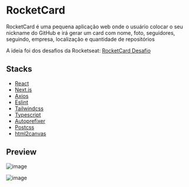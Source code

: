 
# RocketCard
RocketCard é uma pequena aplicação web onde o usuário colocar o seu nickname do GitHub e irá gerar um card com nome, foto, seguidores, seguindo, empresa, localização e quantidade de repositórios 

A ideia foi dos desafios da Rocketseat: [RocketCard Desafio](https://app.rocketseat.com.br/discover/challenges/rocketcard)

## Stacks

- [React](https://react.dev)
- [Next.js](https://nextjs.org)
- [Axios](https://axios-http.com/ptbr/docs/intro)
- [Eslint](https://eslint.org)
- [Tailwindcss](https://tailwindcss.com)
- [Typescript](https://www.typescriptlang.org)
- [Autoprefixer](https://github.com/postcss/autoprefixer/blob/main/README.md)
- [Postcss](https://postcss.org)
- [html2canvas](https://html2canvas.hertzen.com/documentation/)
## Preview

![image](https://github.com/gabrielbarros23/Foccus-Timer/assets/91755263/2972678f-08bc-4a3f-9409-db2871a0f473)

![image](https://github.com/gabrielbarros23/Foccus-Timer/assets/91755263/daecee11-7239-4075-b81c-a5b5c714ae74)


